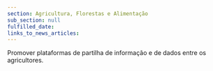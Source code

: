 ```yaml
---
section: Agricultura, Florestas e Alimentação
sub_section: null
fulfilled_date:
links_to_news_articles:
---
```


Promover plataformas de partilha de informação e de dados entre os agricultores.